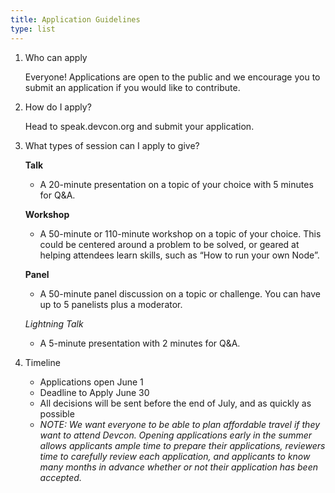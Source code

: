 ```yaml
---
title: Application Guidelines
type: list
---
```


1. Who can apply

    Everyone! Applications are open to the public and we encourage you to submit an application if you would like to contribute. 

1. How do I apply?

    Head to speak.devcon.org and submit your application. 

1. What types of session can I apply to give?

    **Talk**
    - A 20-minute presentation on a topic of your choice with 5 minutes for Q&A. 

    **Workshop**
    - A 50-minute or 110-minute workshop on a topic of your choice. This could be centered around a problem to be solved, or geared at helping attendees learn skills, such as “How to run your own Node”.

    **Panel**
    - A 50-minute panel discussion on a topic or challenge. You can have up to 5 panelists plus a moderator. 

    *Lightning Talk*
    - A 5-minute presentation with 2 minutes for Q&A.

1. Timeline
    - Applications open June 1
    - Deadline to Apply June 30
    - All decisions will be sent before the end of July, and as quickly as possible
    - _NOTE: We want everyone to be able to plan affordable travel if they want to attend Devcon. Opening applications early in the summer allows applicants ample time to prepare their applications, reviewers time to carefully review each application, and applicants to know many months in advance whether or not their application has been accepted._